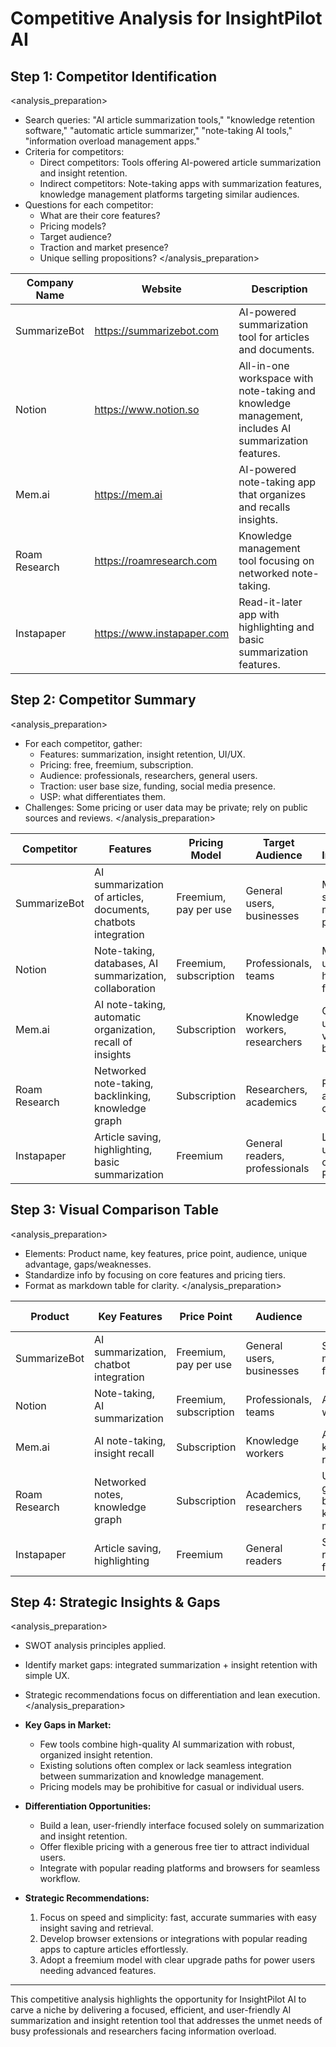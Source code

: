 # Competitive Analysis for InsightPilot AI

## Step 1: Competitor Identification

<analysis_preparation>
- Search queries: "AI article summarization tools," "knowledge retention software," "automatic article summarizer," "note-taking AI tools," "information overload management apps."
- Criteria for competitors:
  - Direct competitors: Tools offering AI-powered article summarization and insight retention.
  - Indirect competitors: Note-taking apps with summarization features, knowledge management platforms targeting similar audiences.
- Questions for each competitor:
  - What are their core features?
  - Pricing models?
  - Target audience?
  - Traction and market presence?
  - Unique selling propositions?
</analysis_preparation>

| Company Name       | Website                      | Description                                         |
|--------------------|------------------------------|-----------------------------------------------------|
| SummarizeBot       | https://summarizebot.com     | AI-powered summarization tool for articles and documents. |
| Notion             | https://www.notion.so        | All-in-one workspace with note-taking and knowledge management, includes AI summarization features. |
| Mem.ai             | https://mem.ai               | AI-powered note-taking app that organizes and recalls insights. |
| Roam Research      | https://roamresearch.com     | Knowledge management tool focusing on networked note-taking. |
| Instapaper         | https://www.instapaper.com   | Read-it-later app with highlighting and basic summarization features. |

## Step 2: Competitor Summary

<analysis_preparation>
- For each competitor, gather:
  - Features: summarization, insight retention, UI/UX.
  - Pricing: free, freemium, subscription.
  - Audience: professionals, researchers, general users.
  - Traction: user base size, funding, social media presence.
  - USP: what differentiates them.
- Challenges: Some pricing or user data may be private; rely on public sources and reviews.
</analysis_preparation>

| Competitor     | Features                                                                 | Pricing Model           | Target Audience               | Traction Indicators                          | USP                                         |
|----------------|--------------------------------------------------------------------------|------------------------|------------------------------|----------------------------------------------|---------------------------------------------|
| SummarizeBot   | AI summarization of articles, documents, chatbots integration           | Freemium, pay per use  | General users, businesses    | Moderate social media presence                | Multi-format summarization, chatbot support |
| Notion         | Note-taking, databases, AI summarization, collaboration                  | Freemium, subscription | Professionals, teams         | Millions of users, high funding               | All-in-one workspace with AI capabilities   |
| Mem.ai         | AI note-taking, automatic organization, recall of insights              | Subscription           | Knowledge workers, researchers| Growing user base, venture-backed             | AI-driven knowledge recall                   |
| Roam Research  | Networked note-taking, backlinking, knowledge graph                      | Subscription           | Researchers, academics       | Popular in academic circles                    | Unique graph-based knowledge management     |
| Instapaper     | Article saving, highlighting, basic summarization                       | Freemium               | General readers, professionals| Large user base, owned by Pinterest           | Simple read-it-later with highlights        |

## Step 3: Visual Comparison Table

<analysis_preparation>
- Elements: Product name, key features, price point, audience, unique advantage, gaps/weaknesses.
- Standardize info by focusing on core features and pricing tiers.
- Format as markdown table for clarity.
</analysis_preparation>

| Product        | Key Features                          | Price Point           | Audience                  | Unique Advantage                      | Gaps/Weaknesses                          |
|----------------|-------------------------------------|-----------------------|---------------------------|-------------------------------------|-----------------------------------------|
| SummarizeBot   | AI summarization, chatbot integration| Freemium, pay per use | General users, businesses | Supports multiple formats            | Limited insight retention features      |
| Notion         | Note-taking, AI summarization       | Freemium, subscription| Professionals, teams      | All-in-one workspace                 | Complex for casual users                 |
| Mem.ai         | AI note-taking, insight recall      | Subscription          | Knowledge workers         | AI-driven knowledge recall           | Subscription cost may be high            |
| Roam Research  | Networked notes, knowledge graph    | Subscription          | Academics, researchers    | Unique graph-based knowledge management| No built-in summarization               |
| Instapaper     | Article saving, highlighting        | Freemium              | General readers           | Simple read-it-later functionality  | Basic summarization only                 |

## Step 4: Strategic Insights & Gaps

<analysis_preparation>
- SWOT analysis principles applied.
- Identify market gaps: integrated summarization + insight retention with simple UX.
- Strategic recommendations focus on differentiation and lean execution.
</analysis_preparation>

- **Key Gaps in Market:**
  - Few tools combine high-quality AI summarization with robust, organized insight retention.
  - Existing solutions often complex or lack seamless integration between summarization and knowledge management.
  - Pricing models may be prohibitive for casual or individual users.

- **Differentiation Opportunities:**
  - Build a lean, user-friendly interface focused solely on summarization and insight retention.
  - Offer flexible pricing with a generous free tier to attract individual users.
  - Integrate with popular reading platforms and browsers for seamless workflow.

- **Strategic Recommendations:**
  1. Focus on speed and simplicity: fast, accurate summaries with easy insight saving and retrieval.
  2. Develop browser extensions or integrations with popular reading apps to capture articles effortlessly.
  3. Adopt a freemium model with clear upgrade paths for power users needing advanced features.

---

This competitive analysis highlights the opportunity for InsightPilot AI to carve a niche by delivering a focused, efficient, and user-friendly AI summarization and insight retention tool that addresses the unmet needs of busy professionals and researchers facing information overload.